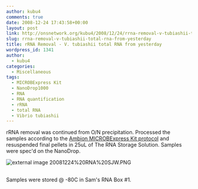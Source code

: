 ```yaml
---
author: kubu4
comments: true
date: 2008-12-24 17:43:58+00:00
layout: post
link: http://onsnetwork.org/kubu4/2008/12/24/rrna-removal-v-tubiashii-total-rna-from-yesterday/
slug: rrna-removal-v-tubiashii-total-rna-from-yesterday
title: rRNA Removal - V. tubiashii total RNA from yesterday
wordpress_id: 1341
author:
  - kubu4
categories:
  - Miscellaneous
tags:
  - MICROBExpress Kit
  - NanoDrop1000
  - RNA
  - RNA quantification
  - rRNA
  - total RNA
  - Vibrio tubiashii
---
```


rRNA removal was continued from O/N precipitation. Processed the samples according to the [Ambion MICROBExpress Kit protocol](http://aquacul4.fish.washington.edu/Protocols:Information%20Sheets/Commercial%20Protocols:Manuals/Ambion%20-%20MICROBexpress%20bacterial%20mRNA%20kit.pdf) and resuspended final pellets in 25uL of The RNA Storage Solution. Samples were spec'd on the NanoDrop.

![external image 20081224%20RNA%20SJW.PNG](http://eagle.fish.washington.edu/Arabidopsis/RNA%20Spec%20Readings/20081224%20RNA%20SJW.PNG)



## 



Samples were stored @ -80C in Sam's RNA Box #1.

